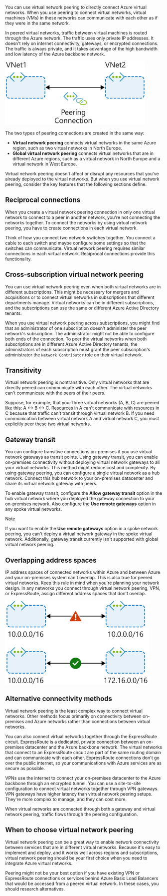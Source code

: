 You can use virtual network peering to directly connect Azure virtual networks. When you use peering to connect virtual networks, virtual machines (VMs) in these networks can communicate with each other as if they were in the same network. 

In peered virtual networks, traffic between virtual machines is routed through the Azure network. The traffic uses only private IP addresses. It doesn't rely on internet connectivity, gateways, or encrypted connections. The traffic is always private, and it takes advantage of the high bandwidth and low latency of the Azure backbone network.

![A basic diagram of two virtual networks that are connected by virtual network peering](../media/2-vnet-peering.svg)

The two types of peering connections are created in the same way:

- **Virtual network peering** connects virtual networks in the same Azure region, such as two virtual networks in North Europe.
- **Global virtual network peering** connects virtual networks that are in different Azure regions, such as a virtual network in North Europe and a virtual network in West Europe.

Virtual network peering doesn't affect or disrupt any resources that you've already deployed to the virtual networks. But when you use virtual network peering, consider the key features that the following sections define.

## Reciprocal connections

When you create a virtual network peering connection in only one virtual network to connect to a peer in another network, you're not connecting the networks together. To connect the networks by using virtual network peering, you have to create connections in each virtual network. 

Think of how you connect two network switches together. You connect a cable to each switch and maybe configure some settings so that the switches can communicate. Virtual network peering requires similar connections in each virtual network. Reciprocal connections provide this functionality.

## Cross-subscription virtual network peering

You can use virtual network peering even when both virtual networks are in different subscriptions. This might be necessary for mergers and acquisitions or to connect virtual networks in subscriptions that different departments manage. Virtual networks can be in different subscriptions, and the subscriptions can use the same or different Azure Active Directory tenants. 

When you use virtual network peering across subscriptions, you might find that an administrator of one subscription doesn't administer the peer network's subscription. The administrator might not be able to configure both ends of the connection. To peer the virtual networks when both subscriptions are in different Azure Active Directory tenants, the administrators of each subscription must grant the peer subscription's administrator the `Network Contributor` role on their virtual network.

## Transitivity

Virtual network peering is nontransitive. Only virtual networks that are directly peered can communicate with each other. The virtual networks can't communicate with the peers of their peers. 

Suppose, for example, that your three virtual networks (A, B, C) are peered like this: A <-> B <-> C. Resources in A can't communicate with resources in C because that traffic can't transit through virtual network B. If you need communication between virtual network A and virtual network C, you must explicitly peer these two virtual networks.

## Gateway transit

You can configure transitive connections on-premises if you use virtual network gateways as transit points. Using gateway transit, you can enable on-premises connectivity without deploying virtual network gateways to all your virtual networks. This method might reduce cost and complexity. By using gateway peering, you can configure a single virtual network as a hub network. Connect this hub network to your on-premises datacenter and share its virtual network gateway with peers. 

To enable gateway transit, configure the **Allow gateway transit** option in the hub virtual network where you deployed the gateway connection to your on-premises network. Also configure the **Use remote gateways** option in any spoke virtual networks.

> [!NOTE]
> If you want to enable the **Use remote gateways** option in a spoke network peering, you can't deploy a virtual network gateway in the spoke virtual network. Additionally, gateway transit currently isn't supported with global virtual network peering.

## Overlapping address spaces

IP address spaces of connected networks within Azure and between Azure and your on-premises system can't overlap. This is also true for peered virtual networks. Keep this rule in mind when you're planning your network design. In any networks you connect through virtual network peering, VPN, or ExpressRoute, assign different address spaces that don't overlap.

![A comparison of overlapping and nonoverlapping network addressing](../media/2-non-overlapping-networks.svg)

## Alternative connectivity methods

Virtual network peering is the least complex way to connect virtual networks. Other methods focus primarily on connectivity between on-premises and Azure networks rather than connections between virtual networks.

You can also connect virtual networks together through the ExpressRoute circuit. ExpressRoute is a dedicated, private connection between an on-premises datacenter and the Azure backbone network. The virtual networks that connect to an ExpressRoute circuit are part of the same routing domain and can communicate with each other. ExpressRoute connections don't go over the public internet, so your communications with Azure services are as secure as possible.

VPNs use the internet to connect your on-premises datacenter to the Azure backbone through an encrypted tunnel. You can use a site-to-site configuration to connect virtual networks together through VPN gateways. VPN gateways have higher latency than virtual network peering setups. They're more complex to manage, and they can cost more. 

When virtual networks are connected through both a gateway and virtual network peering, traffic flows through the peering configuration.

## When to choose virtual network peering

Virtual network peering can be a great way to enable network connectivity between services that are in different virtual networks. Because it's easy to implement and deploy, and it works well across regions and subscriptions, virtual network peering should be your first choice when you need to integrate Azure virtual networks.

Peering might not be your best option if you have existing VPN or ExpressRoute connections or services behind Azure Basic Load Balancers that would be accessed from a peered virtual network. In these cases, you should research alternatives.